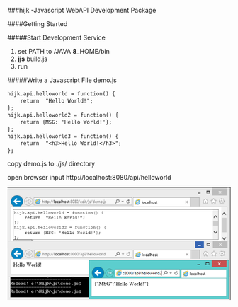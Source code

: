 ###hijk -Javascript WebAPI Development Package

####Getting Started

#####Start Development Service

1. set PATH to /JAVA **8**_HOME/bin
2. **jjs** build.js
3. run

 
#####Write a Javascript File demo.js

```
hijk.api.helloworld = function() {
    return  "Hello World!";
};
hijk.api.helloworld2 = function() {
    return {MSG: 'Hello World!'};
};
hijk.api.helloworld3 = function() {
    return  "<h3>Hello World!</h3>";
};
```

copy demo.js to ./js/ directory

open browser input http://localhost:8080/api/helloworld


![PIC](https://github.com/iboxdb/hijk/raw/master/html/images/HIJK.png)
